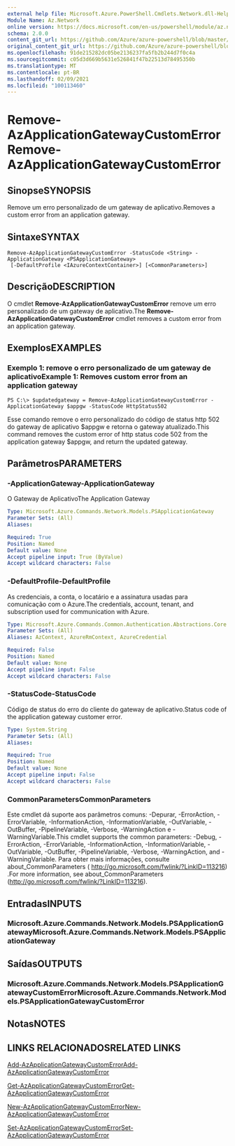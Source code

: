 ```yaml
---
external help file: Microsoft.Azure.PowerShell.Cmdlets.Network.dll-Help.xml
Module Name: Az.Network
online version: https://docs.microsoft.com/en-us/powershell/module/az.network/remove-azapplicationgatewaycustomerror
schema: 2.0.0
content_git_url: https://github.com/Azure/azure-powershell/blob/master/src/Network/Network/help/Remove-AzApplicationGatewayCustomError.md
original_content_git_url: https://github.com/Azure/azure-powershell/blob/master/src/Network/Network/help/Remove-AzApplicationGatewayCustomError.md
ms.openlocfilehash: 91de215282dc05be2136237fa5fb2b244d7f0c4a
ms.sourcegitcommit: c05d3d669b5631e526841f47b22513d78495350b
ms.translationtype: MT
ms.contentlocale: pt-BR
ms.lasthandoff: 02/09/2021
ms.locfileid: "100113460"
---
```

# <span data-ttu-id="7bd1b-101">Remove-AzApplicationGatewayCustomError</span><span class="sxs-lookup"><span data-stu-id="7bd1b-101">Remove-AzApplicationGatewayCustomError</span></span>

## <span data-ttu-id="7bd1b-102">Sinopse</span><span class="sxs-lookup"><span data-stu-id="7bd1b-102">SYNOPSIS</span></span>
<span data-ttu-id="7bd1b-103">Remove um erro personalizado de um gateway de aplicativo.</span><span class="sxs-lookup"><span data-stu-id="7bd1b-103">Removes a custom error from an application gateway.</span></span>

## <span data-ttu-id="7bd1b-104">Sintaxe</span><span class="sxs-lookup"><span data-stu-id="7bd1b-104">SYNTAX</span></span>

```
Remove-AzApplicationGatewayCustomError -StatusCode <String> -ApplicationGateway <PSApplicationGateway>
 [-DefaultProfile <IAzureContextContainer>] [<CommonParameters>]
```

## <span data-ttu-id="7bd1b-105">Descrição</span><span class="sxs-lookup"><span data-stu-id="7bd1b-105">DESCRIPTION</span></span>
<span data-ttu-id="7bd1b-106">O cmdlet **Remove-AzApplicationGatewayCustomError** remove um erro personalizado de um gateway de aplicativo.</span><span class="sxs-lookup"><span data-stu-id="7bd1b-106">The **Remove-AzApplicationGatewayCustomError** cmdlet removes a custom error from an application gateway.</span></span>

## <span data-ttu-id="7bd1b-107">Exemplos</span><span class="sxs-lookup"><span data-stu-id="7bd1b-107">EXAMPLES</span></span>

### <span data-ttu-id="7bd1b-108">Exemplo 1: remove o erro personalizado de um gateway de aplicativo</span><span class="sxs-lookup"><span data-stu-id="7bd1b-108">Example 1: Removes custom error from an application gateway</span></span>
```
PS C:\> $updatedgateway = Remove-AzApplicationGatewayCustomError -ApplicationGateway $appgw -StatusCode HttpStatus502
```

<span data-ttu-id="7bd1b-109">Esse comando remove o erro personalizado do código de status http 502 do gateway de aplicativo $appgw e retorna o gateway atualizado.</span><span class="sxs-lookup"><span data-stu-id="7bd1b-109">This command removes the custom error of http status code 502 from the application gateway $appgw, and return the updated gateway.</span></span>

## <span data-ttu-id="7bd1b-110">Parâmetros</span><span class="sxs-lookup"><span data-stu-id="7bd1b-110">PARAMETERS</span></span>

### <span data-ttu-id="7bd1b-111">-ApplicationGateway</span><span class="sxs-lookup"><span data-stu-id="7bd1b-111">-ApplicationGateway</span></span>
<span data-ttu-id="7bd1b-112">O Gateway de Aplicativo</span><span class="sxs-lookup"><span data-stu-id="7bd1b-112">The Application Gateway</span></span>

```yaml
Type: Microsoft.Azure.Commands.Network.Models.PSApplicationGateway
Parameter Sets: (All)
Aliases:

Required: True
Position: Named
Default value: None
Accept pipeline input: True (ByValue)
Accept wildcard characters: False
```

### <span data-ttu-id="7bd1b-113">-DefaultProfile</span><span class="sxs-lookup"><span data-stu-id="7bd1b-113">-DefaultProfile</span></span>
<span data-ttu-id="7bd1b-114">As credenciais, a conta, o locatário e a assinatura usadas para comunicação com o Azure.</span><span class="sxs-lookup"><span data-stu-id="7bd1b-114">The credentials, account, tenant, and subscription used for communication with Azure.</span></span>

```yaml
Type: Microsoft.Azure.Commands.Common.Authentication.Abstractions.Core.IAzureContextContainer
Parameter Sets: (All)
Aliases: AzContext, AzureRmContext, AzureCredential

Required: False
Position: Named
Default value: None
Accept pipeline input: False
Accept wildcard characters: False
```

### <span data-ttu-id="7bd1b-115">-StatusCode</span><span class="sxs-lookup"><span data-stu-id="7bd1b-115">-StatusCode</span></span>
<span data-ttu-id="7bd1b-116">Código de status do erro do cliente do gateway de aplicativo.</span><span class="sxs-lookup"><span data-stu-id="7bd1b-116">Status code of the application gateway customer error.</span></span>

```yaml
Type: System.String
Parameter Sets: (All)
Aliases:

Required: True
Position: Named
Default value: None
Accept pipeline input: False
Accept wildcard characters: False
```

### <span data-ttu-id="7bd1b-117">CommonParameters</span><span class="sxs-lookup"><span data-stu-id="7bd1b-117">CommonParameters</span></span>
<span data-ttu-id="7bd1b-118">Este cmdlet dá suporte aos parâmetros comuns: -Depurar, -ErrorAction, -ErrorVariable, -InformationAction, -InformationVariable, -OutVariable, -OutBuffer, -PipelineVariable, -Verbose, -WarningAction e -WarningVariable.</span><span class="sxs-lookup"><span data-stu-id="7bd1b-118">This cmdlet supports the common parameters: -Debug, -ErrorAction, -ErrorVariable, -InformationAction, -InformationVariable, -OutVariable, -OutBuffer, -PipelineVariable, -Verbose, -WarningAction, and -WarningVariable.</span></span> <span data-ttu-id="7bd1b-119">Para obter mais informações, consulte about_CommonParameters ( http://go.microsoft.com/fwlink/?LinkID=113216) .</span><span class="sxs-lookup"><span data-stu-id="7bd1b-119">For more information, see about_CommonParameters (http://go.microsoft.com/fwlink/?LinkID=113216).</span></span>

## <span data-ttu-id="7bd1b-120">Entradas</span><span class="sxs-lookup"><span data-stu-id="7bd1b-120">INPUTS</span></span>

### <span data-ttu-id="7bd1b-121">Microsoft.Azure.Commands.Network.Models.PSApplicationGateway</span><span class="sxs-lookup"><span data-stu-id="7bd1b-121">Microsoft.Azure.Commands.Network.Models.PSApplicationGateway</span></span>

## <span data-ttu-id="7bd1b-122">Saídas</span><span class="sxs-lookup"><span data-stu-id="7bd1b-122">OUTPUTS</span></span>

### <span data-ttu-id="7bd1b-123">Microsoft.Azure.Commands.Network.Models.PSApplicationGatewayCustomError</span><span class="sxs-lookup"><span data-stu-id="7bd1b-123">Microsoft.Azure.Commands.Network.Models.PSApplicationGatewayCustomError</span></span>

## <span data-ttu-id="7bd1b-124">Notas</span><span class="sxs-lookup"><span data-stu-id="7bd1b-124">NOTES</span></span>

## <span data-ttu-id="7bd1b-125">LINKS RELACIONADOS</span><span class="sxs-lookup"><span data-stu-id="7bd1b-125">RELATED LINKS</span></span>

[<span data-ttu-id="7bd1b-126">Add-AzApplicationGatewayCustomError</span><span class="sxs-lookup"><span data-stu-id="7bd1b-126">Add-AzApplicationGatewayCustomError</span></span>](./Add-AzApplicationGatewayCustomError.md)

[<span data-ttu-id="7bd1b-127">Get-AzApplicationGatewayCustomError</span><span class="sxs-lookup"><span data-stu-id="7bd1b-127">Get-AzApplicationGatewayCustomError</span></span>](./Get-AzApplicationGatewayCustomError.md)

[<span data-ttu-id="7bd1b-128">New-AzApplicationGatewayCustomError</span><span class="sxs-lookup"><span data-stu-id="7bd1b-128">New-AzApplicationGatewayCustomError</span></span>](./New-AzApplicationGatewayCustomError.md)

[<span data-ttu-id="7bd1b-129">Set-AzApplicationGatewayCustomError</span><span class="sxs-lookup"><span data-stu-id="7bd1b-129">Set-AzApplicationGatewayCustomError</span></span>](./Set-AzApplicationGatewayCustomError.md)
